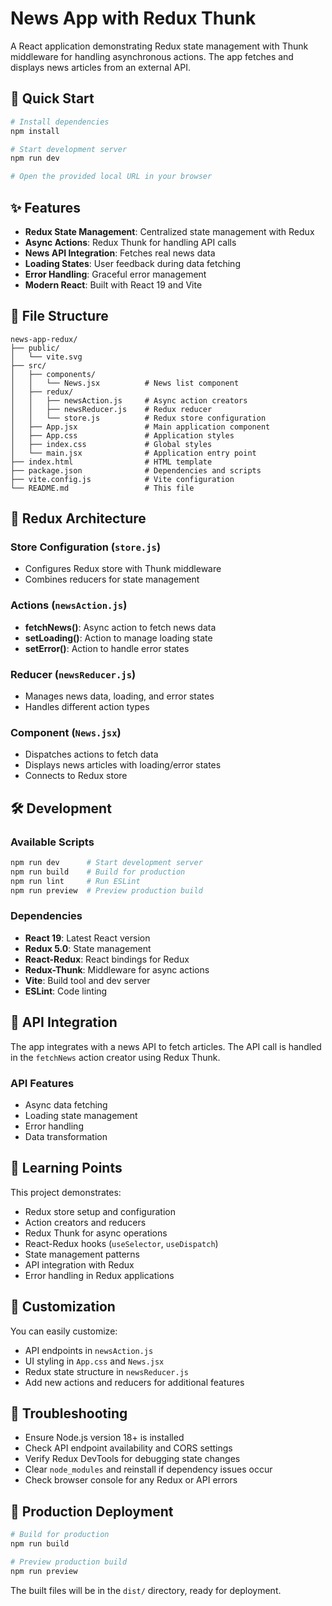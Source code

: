 # News App with Redux Thunk

A React application demonstrating Redux state management with Thunk middleware for handling asynchronous actions. The app fetches and displays news articles from an external API.

## 🚀 Quick Start

```bash
# Install dependencies
npm install

# Start development server
npm run dev

# Open the provided local URL in your browser
```

## ✨ Features

- **Redux State Management**: Centralized state management with Redux
- **Async Actions**: Redux Thunk for handling API calls
- **News API Integration**: Fetches real news data
- **Loading States**: User feedback during data fetching
- **Error Handling**: Graceful error management
- **Modern React**: Built with React 19 and Vite

## 📁 File Structure

```
news-app-redux/
├── public/
│   └── vite.svg
├── src/
│   ├── components/
│   │   └── News.jsx          # News list component
│   ├── redux/
│   │   ├── newsAction.js     # Async action creators
│   │   ├── newsReducer.js    # Redux reducer
│   │   └── store.js          # Redux store configuration
│   ├── App.jsx               # Main application component
│   ├── App.css               # Application styles
│   ├── index.css             # Global styles
│   └── main.jsx              # Application entry point
├── index.html                # HTML template
├── package.json              # Dependencies and scripts
├── vite.config.js            # Vite configuration
└── README.md                 # This file
```

## 🎯 Redux Architecture

### Store Configuration (`store.js`)

- Configures Redux store with Thunk middleware
- Combines reducers for state management

### Actions (`newsAction.js`)

- **fetchNews()**: Async action to fetch news data
- **setLoading()**: Action to manage loading state
- **setError()**: Action to handle error states

### Reducer (`newsReducer.js`)

- Manages news data, loading, and error states
- Handles different action types

### Component (`News.jsx`)

- Dispatches actions to fetch data
- Displays news articles with loading/error states
- Connects to Redux store

## 🛠️ Development

### Available Scripts

```bash
npm run dev      # Start development server
npm run build    # Build for production
npm run lint     # Run ESLint
npm run preview  # Preview production build
```

### Dependencies

- **React 19**: Latest React version
- **Redux 5.0**: State management
- **React-Redux**: React bindings for Redux
- **Redux-Thunk**: Middleware for async actions
- **Vite**: Build tool and dev server
- **ESLint**: Code linting

## 🔧 API Integration

The app integrates with a news API to fetch articles. The API call is handled in the `fetchNews` action creator using Redux Thunk.

### API Features

- Async data fetching
- Loading state management
- Error handling
- Data transformation

## 📝 Learning Points

This project demonstrates:

- Redux store setup and configuration
- Action creators and reducers
- Redux Thunk for async operations
- React-Redux hooks (`useSelector`, `useDispatch`)
- State management patterns
- API integration with Redux
- Error handling in Redux applications

## 🎨 Customization

You can easily customize:

- API endpoints in `newsAction.js`
- UI styling in `App.css` and `News.jsx`
- Redux state structure in `newsReducer.js`
- Add new actions and reducers for additional features

## 🔧 Troubleshooting

- Ensure Node.js version 18+ is installed
- Check API endpoint availability and CORS settings
- Verify Redux DevTools for debugging state changes
- Clear `node_modules` and reinstall if dependency issues occur
- Check browser console for any Redux or API errors

## 🚀 Production Deployment

```bash
# Build for production
npm run build

# Preview production build
npm run preview
```

The built files will be in the `dist/` directory, ready for deployment.

